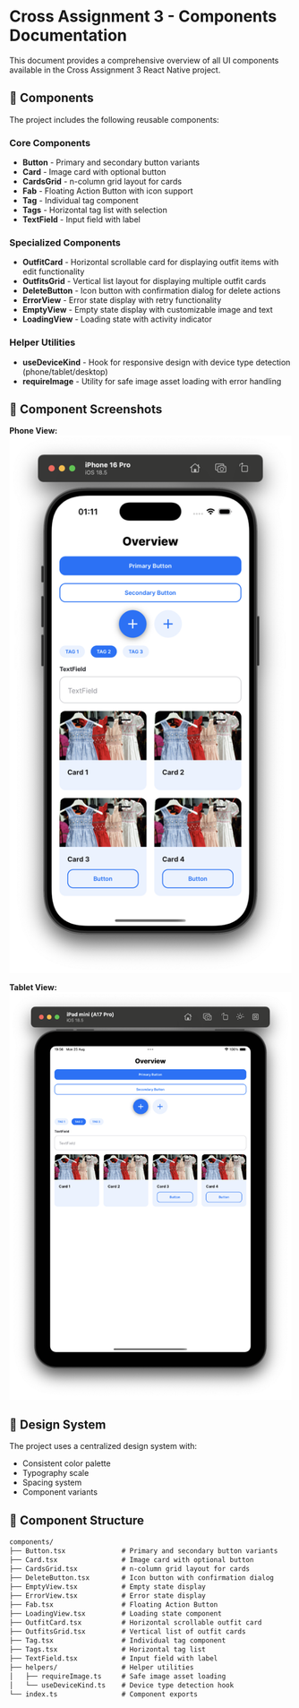 # Cross Assignment 3 - Components Documentation

This document provides a comprehensive overview of all UI components available in the Cross Assignment 3 React Native project.

## 🧩 Components

The project includes the following reusable components:

### Core Components

- **Button** - Primary and secondary button variants
- **Card** - Image card with optional button
- **CardsGrid** - n-column grid layout for cards
- **Fab** - Floating Action Button with icon support
- **Tag** - Individual tag component
- **Tags** - Horizontal tag list with selection
- **TextField** - Input field with label

### Specialized Components

- **OutfitCard** - Horizontal scrollable card for displaying outfit items with edit functionality
- **OutfitsGrid** - Vertical list layout for displaying multiple outfit cards
- **DeleteButton** - Icon button with confirmation dialog for delete actions
- **ErrorView** - Error state display with retry functionality
- **EmptyView** - Empty state display with customizable image and text
- **LoadingView** - Loading state with activity indicator

### Helper Utilities

- **useDeviceKind** - Hook for responsive design with device type detection (phone/tablet/desktop)
- **requireImage** - Utility for safe image asset loading with error handling

## 📱 Component Screenshots

**Phone View:**
![Components Overview - Phone](assets/components_phone.png)

**Tablet View:**
![Components Overview - Tablet](assets/components_tablet.png)

## 🎨 Design System

The project uses a centralized design system with:

- Consistent color palette
- Typography scale
- Spacing system
- Component variants

## 📁 Component Structure

```text
components/
├── Button.tsx              # Primary and secondary button variants
├── Card.tsx                # Image card with optional button
├── CardsGrid.tsx           # n-column grid layout for cards
├── DeleteButton.tsx        # Icon button with confirmation dialog
├── EmptyView.tsx           # Empty state display
├── ErrorView.tsx           # Error state display
├── Fab.tsx                 # Floating Action Button
├── LoadingView.tsx         # Loading state component
├── OutfitCard.tsx          # Horizontal scrollable outfit card
├── OutfitsGrid.tsx         # Vertical list of outfit cards
├── Tag.tsx                 # Individual tag component
├── Tags.tsx                # Horizontal tag list
├── TextField.tsx           # Input field with label
├── helpers/                # Helper utilities
│   ├── requireImage.ts     # Safe image asset loading
│   └── useDeviceKind.ts    # Device type detection hook
└── index.ts                # Component exports
```
